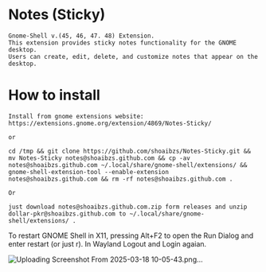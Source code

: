 # Notes (Sticky)
```
Gnome-Shell v.(45, 46, 47. 48) Extension.
This extension provides sticky notes functionality for the GNOME desktop.
Users can create, edit, delete, and customize notes that appear on the desktop.

```
# How to install
```
Install from gnome extensions website:
https://extensions.gnome.org/extension/4869/Notes-Sticky/

or

cd /tmp && git clone https://github.com/shoaibzs/Notes-Sticky.git && mv Notes-Sticky notes@shoaibzs.github.com && cp -av notes@shoaibzs.github.com ~/.local/share/gnome-shell/extensions/ && gnome-shell-extension-tool --enable-extension notes@shoaibzs.github.com && rm -rf notes@shoaibzs.github.com .

Or

just download notes@shoaibzs.github.com.zip form releases and unzip dollar-pkr@shoaibzs.github.com to ~/.local/share/gnome-shell/extensions/ .

```
To restart GNOME Shell in X11, pressing Alt+F2 to open the Run Dialog and enter restart 
(or just r). 
In Wayland Logout and Login agaian.

![Uploading Screenshot From 2025-03-18 10-05-43.png…]()
